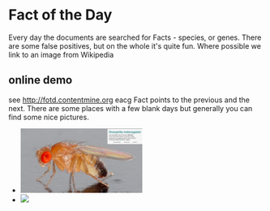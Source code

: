 # Fact of the Day

Every day the documents are searched for Facts - species, or genes. There are some false positives, but on the whole it's quite fun. Where possible we link to an image from Wikipedia

## online demo

see http://fotd.contentmine.org eacg Fact points to the previous and the next. There are some places with a few blank days but generally you can find some nice pictures.

 * <img src="fotd.png" width="50%"/>
 * <img src="fotd1.png" width="50%"/>
 
 